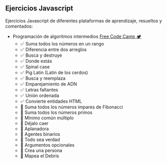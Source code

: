 ## Ejercicios Javascript

Ejercicios Javascript de diferentes plataformas de aprendizaje, resueltos y comentados:

* Programación de algoritmos intermedios [Free Code Camp :camping:](https://www.freecodecamp.org/espanol/learn/javascript-algorithms-and-data-structures/)
    * ✅ Suma todos los números en un rango
    * ✅ Diferencia entre dos arreglos
    * ✅ Busca y destruye
    * ✅ Donde estás
    * ✅ Spinal case
    * ✅ Pig Latin (Latin de los cerdos)
    * ✅ Busca y reemplaza
    * ✅ Emparejamiento de ADN
    * ✅ Letras faltantes
    * ✅ Unión ordenada
    * ✅ Convierte entidades HTML
    * 🔲 Suma todos los números impares de Fibonacci
    * 🔲 Suma todos los números primos
    * 🔲 Mínimo común múltiplo
    * 🔲 Déjalo caer
    * 🔲 Aplanadora
    * 🔲 Agentes binarios
    * 🔲 Todo sea verdad
    * 🔲 Argumentos opcionales
    * 🔲 Crea una persona
    * 🔲 Mapea el Debris
